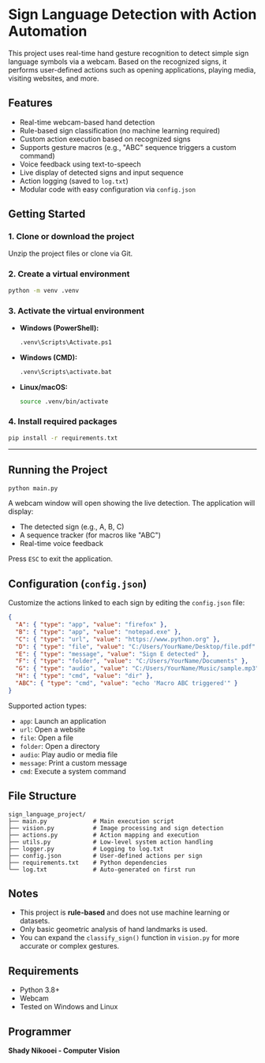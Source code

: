 # Sign Language Detection with Action Automation

This project uses real-time hand gesture recognition to detect simple sign language symbols via a webcam. Based on the recognized signs, it performs user-defined actions such as opening applications, playing media, visiting websites, and more.

## Features

- Real-time webcam-based hand detection
- Rule-based sign classification (no machine learning required)
- Custom action execution based on recognized signs
- Supports gesture macros (e.g., "ABC" sequence triggers a custom command)
- Voice feedback using text-to-speech
- Live display of detected signs and input sequence
- Action logging (saved to `log.txt`)
- Modular code with easy configuration via `config.json`


## Getting Started

### 1. Clone or download the project

Unzip the project files or clone via Git.

### 2. Create a virtual environment

```bash
python -m venv .venv
```

### 3. Activate the virtual environment

- **Windows (PowerShell):**

  ```bash
  .venv\Scripts\Activate.ps1
  ```

- **Windows (CMD):**

  ```bash
  .venv\Scripts\activate.bat
  ```

- **Linux/macOS:**

  ```bash
  source .venv/bin/activate
  ```

### 4. Install required packages

```bash
pip install -r requirements.txt
```

---

## Running the Project

```bash
python main.py
```

A webcam window will open showing the live detection. The application will display:
- The detected sign (e.g., A, B, C)
- A sequence tracker (for macros like "ABC")
- Real-time voice feedback

Press `ESC` to exit the application.


## Configuration (`config.json`)

Customize the actions linked to each sign by editing the `config.json` file:

```json
{
  "A": { "type": "app", "value": "firefox" },
  "B": { "type": "app", "value": "notepad.exe" },
  "C": { "type": "url", "value": "https://www.python.org" },
  "D": { "type": "file", "value": "C:/Users/YourName/Desktop/file.pdf" },
  "E": { "type": "message", "value": "Sign E detected" },
  "F": { "type": "folder", "value": "C:/Users/YourName/Documents" },
  "G": { "type": "audio", "value": "C:/Users/YourName/Music/sample.mp3" },
  "H": { "type": "cmd", "value": "dir" },
  "ABC": { "type": "cmd", "value": "echo 'Macro ABC triggered'" }
}
```

Supported action types:
- `app`: Launch an application
- `url`: Open a website
- `file`: Open a file
- `folder`: Open a directory
- `audio`: Play audio or media file
- `message`: Print a custom message
- `cmd`: Execute a system command


## File Structure

```
sign_language_project/
├── main.py             # Main execution script
├── vision.py           # Image processing and sign detection
├── actions.py          # Action mapping and execution
├── utils.py            # Low-level system action handling
├── logger.py           # Logging to log.txt
├── config.json         # User-defined actions per sign
├── requirements.txt    # Python dependencies
└── log.txt             # Auto-generated on first run
```


## Notes

- This project is **rule-based** and does not use machine learning or datasets.
- Only basic geometric analysis of hand landmarks is used.
- You can expand the `classify_sign()` function in `vision.py` for more accurate or complex gestures.

## Requirements

- Python 3.8+
- Webcam
- Tested on Windows and Linux

## Programmer

**Shady Nikooei - Computer Vision**
